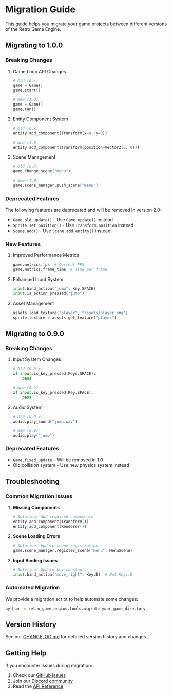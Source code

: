 # Migration Guide

This guide helps you migrate your game projects between different versions of the Retro Game Engine.

## Migrating to 1.0.0

### Breaking Changes

1. Game Loop API Changes
   ```python
   # Old (0.x)
   game = Game()
   game.start()

   # New (1.0)
   game = Game()
   game.run()
   ```

2. Entity Component System
   ```python
   # Old (0.x)
   entity.add_component(Transform(x=0, y=0))

   # New (1.0)
   entity.add_component(Transform(position=Vector2(0, 0)))
   ```

3. Scene Management
   ```python
   # Old (0.x)
   game.change_scene("menu")

   # New (1.0)
   game.scene_manager.push_scene("menu")
   ```

### Deprecated Features

The following features are deprecated and will be removed in version 2.0:
- `Game.old_update()` - Use `Game.update()` instead
- `Sprite.set_position()` - Use `Transform.position` instead
- `Scene.add()` - Use `Scene.add_entity()` instead

### New Features

1. Improved Performance Metrics
   ```python
   game.metrics.fps  # Current FPS
   game.metrics.frame_time  # Time per frame
   ```

2. Enhanced Input System
   ```python
   input.bind_action("jump", Key.SPACE)
   input.is_action_pressed("jump")
   ```

3. Asset Management
   ```python
   assets.load_texture("player", "assets/player.png")
   sprite.texture = assets.get_texture("player")
   ```

## Migrating to 0.9.0

### Breaking Changes

1. Input System Changes
   ```python
   # Old (0.8.x)
   if input.is_key_pressed(Keys.SPACE):
       pass

   # New (0.9)
   if input.is_key_pressed(Key.SPACE):
       pass
   ```

2. Audio System
   ```python
   # Old (0.8.x)
   audio.play_sound("jump.wav")

   # New (0.9)
   audio.play("jump")
   ```

### Deprecated Features

- `Game.fixed_update` - Will be removed in 1.0
- Old collision system - Use new physics system instead

## Troubleshooting

### Common Migration Issues

1. **Missing Components**
   ```python
   # Solution: Add required components
   entity.add_component(Transform())
   entity.add_component(Renderer())
   ```

2. **Scene Loading Errors**
   ```python
   # Solution: Update scene registration
   game.scene_manager.register_scene("menu", MenuScene)
   ```

3. **Input Binding Issues**
   ```python
   # Solution: Update key constants
   input.bind_action("move_right", Key.D)  # Not Keys.D
   ```

### Automated Migration

We provide a migration script to help automate some changes:

```bash
python -m retro_game_engine.tools.migrate your_game_directory
```

## Version History

See our [CHANGELOG.md](../../CHANGELOG.md) for detailed version history and changes.

## Getting Help

If you encounter issues during migration:
1. Check our [GitHub Issues](https://github.com/ahmed5145/retro_game_engine/issues)
2. Join our [Discord community](https://discord.gg/retrogameengine)
3. Read the [API Reference](../api/README.md)
